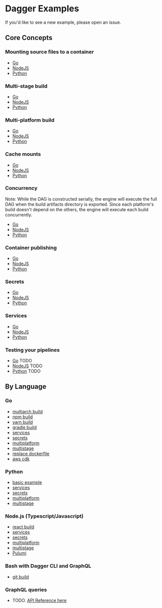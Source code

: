 # Dagger Examples

If you'd like to see a new example, please open an issue.

## Core Concepts

### Mounting source files to a container

- [Go](./go/db-service/main.go#L37)
- [NodeJS](./nodejs/db-service/build.js#L19)
- [Python](./python/db-service/pipeline.py#L28)

### Multi-stage build

- [Go](./go/multistage/main.go#L31)
- [NodeJS](./nodejs/multistage/build.js#L14)
- [Python](./python/multistage/pipeline.py#L19)

### Multi-platform build

- [Go](./go/multiplatform/main.go#L30)
- [NodeJS](./nodejs/multiplatform/build.js#L16)
- [Python](./python/multiplatform/pipeline.py#L19)

### Cache mounts

- [Go](./go/multiplatform/main.go#L34)
- [NodeJS](./nodejs/multiplatform/build.js#L20)
- [Python](./python/multiplatform/pipeline.py#L23)

### Concurrency

Note: While the DAG is constructed serially, the engine will execute the full DAG when the build artifacts directory is exported. Since each platform's build doesn't depend on the others, the engine will execute each build concurrently.

- [Go](./go/multiplatform/main.go#L29)
- [NodeJS](./nodejs/multiplatform/build.js#L15)
- [Python](./python/multiplatform/pipeline.py#L17)

### Container publishing

- [Go](./go/multistage/main.go#L41)
- [NodeJS](./nodejs/multistage/build.js#L23)
- [Python](./python/multistage/pipeline.py#L30)

### Secrets

- [Go](./go/secrets/main.go#L21)
- [NodeJS](./nodejs/secrets/ci.js#L6)
- [Python](./python/secrets/pipeline.py#L9)

### Services

- [Go](./go/db-service/main.go#L22)
- [NodeJS](./nodejs/db-service/build.js#L6)
- [Python](./python/db-service/pipeline.py#L10)

### Testing your pipelines

- [Go]() TODO
- [NodeJS]() TODO
- [Python]() TODO

## By Language

### Go

- [multiarch build](./go/multiarch-build/)
- [npm build](./go/npm-build/)
- [yarn build](./go/yarn-build/)
- [gradle build](./go/gradle-build/)
- [services](./go/db-service/)
- [secrets](./go/secrets/)
- [multiplatform](./go/multiplatform/)
- [multistage](./go/multistage/)
- [replace dockerfile](./go/replace-dockerfile/)
- [aws cdk](./go/aws-cdk/)

### Python

- [basic example](./python/basic-example/)
- [services](./python/db-service/)
- [secrets](./python/secrets/)
- [multiplatform](./python/multiplatform/)
- [multistage](./python/multistage/)

### Node.js (Typescript/Javascript)

- [react build](./nodejs/react-build/)
- [services](./nodejs/db-service/)
- [secrets](./nodejs/secrets/)
- [multiplatform](./nodejs/multiplatform/)
- [multistage](./nodejs/multistage/)
- [Pulumi](./nodejs/pulumi/)

### Bash with Dagger CLI and GraphQL

- [git build](./bash/git-build/)

### GraphQL queries

- TODO. [API Reference here](https://docs.dagger.io/api)
